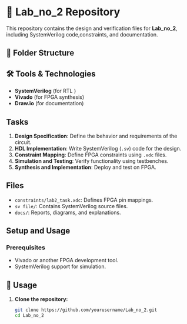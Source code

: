 # 📌 Lab_no_2 Repository

This repository contains the design and verification files for **Lab_no_2**, including SystemVerilog code,constraints, and documentation.

## 📂 Folder Structure


## 🛠 Tools & Technologies

- **SystemVerilog** (for RTL )
- **Vivado** (for FPGA synthesis)
- **Draw.io** (for documentation)

## Tasks
1. **Design Specification**: Define the behavior and requirements of the circuit.
2. **HDL Implementation**: Write SystemVerilog (`.sv`) code for the design.
3. **Constraint Mapping**: Define FPGA constraints using `.xdc` files.
4. **Simulation and Testing**: Verify functionality using testbenches.
5. **Synthesis and Implementation**: Deploy and test on FPGA.

## Files
- `constraints/lab2_task.xdc`: Defines FPGA pin mappings.
- `sv file/`: Contains SystemVerilog source files.
- `docs/`: Reports, diagrams, and explanations.

## Setup and Usage
### Prerequisites
- Vivado or another FPGA development tool.
- SystemVerilog support for simulation.


## 📜 Usage

1. **Clone the repository:**
   ```bash
   git clone https://github.com/yourusername/Lab_no_2.git
   cd Lab_no_2
